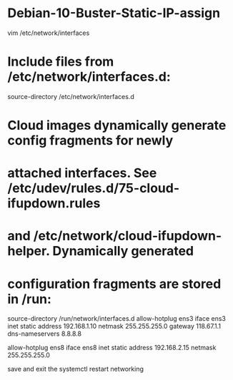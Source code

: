 # Debian-10-Buster-Static-IP-assign

vim  /etc/network/interfaces
# Include files from /etc/network/interfaces.d:
source-directory /etc/network/interfaces.d

# Cloud images dynamically generate config fragments for newly
# attached interfaces. See /etc/udev/rules.d/75-cloud-ifupdown.rules
# and /etc/network/cloud-ifupdown-helper. Dynamically generated
# configuration fragments are stored in /run:

source-directory /run/network/interfaces.d
allow-hotplug ens3
iface ens3 inet static
address 192.168.1.10
netmask 255.255.255.0
gateway 118.67.1.1
dns-nameservers 8.8.8.8


allow-hotplug ens8
iface ens8 inet static
address 192.168.2.15
netmask 255.255.255.0

save and exit
the 
systemctl restart networking
